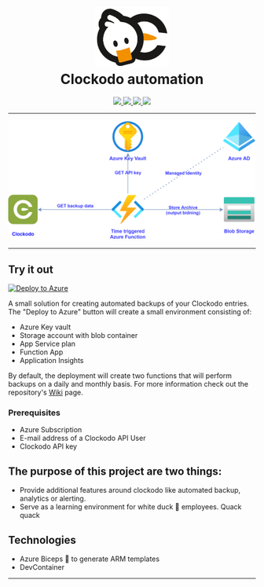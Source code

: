 <h1 align="center">
  <br>
  <a href=""><img src="assets/logo.png" alt="fred" width="150"></a>
  <br>
  Clockodo automation
  <br>
</h1>

<p align="center">
  <a href="https://github.com/Azure/bicep">
    <img src="https://img.shields.io/static/v1?label=Azure-Bicep&message=v0.2.59&style=for-the-badge&logo&color=brightgreen">
  </a>
  <a href="https://docs.microsoft.com/en-us/azure/azure-functions/">
    <img src="https://img.shields.io/static/v1?label=Azure-FUNC%20&message=v3.0&style=for-the-badge&color=blue">
  </a>
  <a href="https://github.com/dotnet/core">
    <img src="https://img.shields.io/static/v1?label=.net%20&message=v3.1&style=for-the-badge&color=blue">
  </a>
  <a href="https://github.com/whiteducksoftware/clockodo-automation/blob/master/LICENSE">
    <img src="https://img.shields.io/static/v1?label=LICENSE&message=MIT&style=for-the-badge&color=brightgreen">
  </a>
</p>

---

<p align="center">
  <img src="assets/clockodo-backup-solution_transparent.png" width="700"/>
</p>

---
## Try it out

[![Deploy to Azure](https://aka.ms/deploytoazurebutton)](https://portal.azure.com/#create/Microsoft.Template/uri/https%3A%2F%2F55e62e20a04044a3c2354d2960425952.m.pipedream.net%2F)

A small solution for creating automated backups of your Clockodo entries. The "Deploy to Azure" button will create a small environment consisting of: 
- Azure Key vault
- Storage account with blob container
- App Service plan
- Function App 
- Application Insights

By default, the deployment will create two functions that will perform backups on a daily and monthly basis. For more information check out the repository's [Wiki](https://github.com/whiteducksoftware/clockodo-automation/wiki) page.

### Prerequisites
- Azure Subscription
- E-mail address of a Clockodo API User
- Clockodo API key

## The purpose of this project are two things:

- Provide additional features around clockodo like automated backup, analytics or alerting.
- Serve as a learning environment for white duck 🦆 employees. Quack quack

## Technologies

- Azure Biceps 💪 to generate ARM templates
- DevContainer

---
